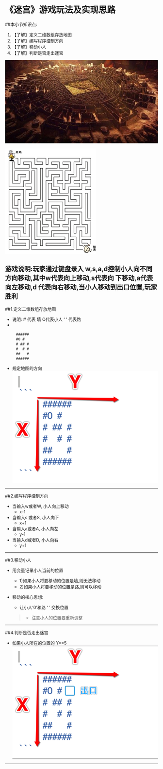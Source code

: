 # 《迷宫》游戏玩法及实现思路
##本小节知识点:
1. 【了解】定义二维数组存放地图
2. 【了解】编写程序控制方向
3. 【了解】移动小人
4. 【了解】判断是否走出迷宫

![](./images/201410211453256ccff_550.jpg)

![](./images/res05_attpic_brief.jpg)

游戏说明:玩家通过键盘录入 w,s,a,d控制小人向不同方向移动,其中w代表向上移动,s代表向 下移动,a代表向左移动,d 代表向右移动,当小人移动到出口位置,玩家胜利
---

##1.定义二维数组存放地图
- 说明: # 代表 墙 O代表小人 ‘ ’ 代表路
-


```
     ######
     #O #
     # ## #
     #  # #
     ##   #
     ######
```
- 规定地图的方向
![](./images/Snip20150518_3.png)

---


##2.编写程序控制方向
- 当输入w或者W, 小人向上移动
    + x-1
- 当输入s 或者S, 小人向下
    + x+1
- 当输入a或者A, 小人向左
    + y-1
- 当输入d或者D, 小人向右
    + y+1
---

##3.移动小人
- 用变量记录小人当前的位置
    + 1)如果小人将要移动的位置是墙,则无法移动
    + 2)如果小人将要移动的位置是路,则可以移动

- 移动的核心思想:
    + 让小人‘0’和路 ‘ ’ 交换位置
    >+ 注意小人的位置要重新调整

---

##4.判断是否走出迷宫

- 如果小人所在的位置的 Y==5
![](./images/Snip20150518_4.png)

---
